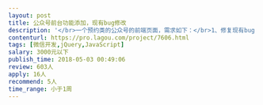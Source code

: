 ```yaml
---                
layout: post       
title: 公众号前台功能添加，现有bug修改           
description: '</br>一个预约类的公众号的前端页面，需求如下：</br>1、修复现有bug（几处页面细节）</br>2、新增1个小功能（增加可预约天数）</br>有详细的需求文档，申请最好带微信和电话号码~</br>'     
contenturl: https://pro.lagou.com/project/7606.html      
tags: [微信开发,jQuery,JavaScript]            
salary: 3000元以下          
publish_time: 2018-05-03 00:49:06         
review: 603人                   
apply: 16人                   
recommend: 5人                   
time_range: 小于1周              
---                 
```


